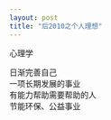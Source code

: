 ```yaml
---
layout: post
title: "后2010之个人理想"
---
```

心理学  

日渐完善自己  
一项长期发展的事业  
有能力帮助需要帮助的人  
节能环保、公益事业  


							  
		
